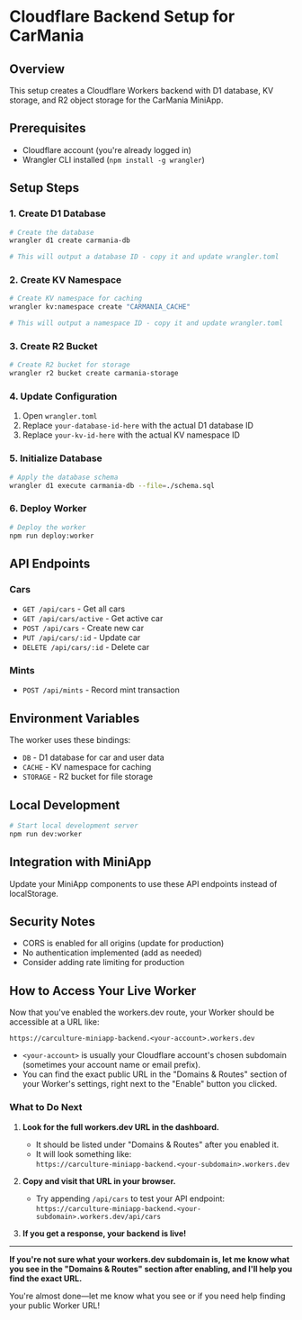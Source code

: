# Cloudflare Backend Setup for CarMania

## Overview
This setup creates a Cloudflare Workers backend with D1 database, KV storage, and R2 object storage for the CarMania MiniApp.

## Prerequisites
- Cloudflare account (you're already logged in)
- Wrangler CLI installed (`npm install -g wrangler`)

## Setup Steps

### 1. Create D1 Database
```bash
# Create the database
wrangler d1 create carmania-db

# This will output a database ID - copy it and update wrangler.toml
```

### 2. Create KV Namespace
```bash
# Create KV namespace for caching
wrangler kv:namespace create "CARMANIA_CACHE"

# This will output a namespace ID - copy it and update wrangler.toml
```

### 3. Create R2 Bucket
```bash
# Create R2 bucket for storage
wrangler r2 bucket create carmania-storage
```

### 4. Update Configuration
1. Open `wrangler.toml`
2. Replace `your-database-id-here` with the actual D1 database ID
3. Replace `your-kv-id-here` with the actual KV namespace ID

### 5. Initialize Database
```bash
# Apply the database schema
wrangler d1 execute carmania-db --file=./schema.sql
```

### 6. Deploy Worker
```bash
# Deploy the worker
npm run deploy:worker
```

## API Endpoints

### Cars
- `GET /api/cars` - Get all cars
- `GET /api/cars/active` - Get active car
- `POST /api/cars` - Create new car
- `PUT /api/cars/:id` - Update car
- `DELETE /api/cars/:id` - Delete car

### Mints
- `POST /api/mints` - Record mint transaction

## Environment Variables
The worker uses these bindings:
- `DB` - D1 database for car and user data
- `CACHE` - KV namespace for caching
- `STORAGE` - R2 bucket for file storage

## Local Development
```bash
# Start local development server
npm run dev:worker
```

## Integration with MiniApp
Update your MiniApp components to use these API endpoints instead of localStorage.

## Security Notes
- CORS is enabled for all origins (update for production)
- No authentication implemented (add as needed)
- Consider adding rate limiting for production 

## **How to Access Your Live Worker**

Now that you've enabled the workers.dev route, your Worker should be accessible at a URL like:

```
https://carculture-miniapp-backend.<your-account>.workers.dev
```

- `<your-account>` is usually your Cloudflare account's chosen subdomain (sometimes your account name or email prefix).
- You can find the exact public URL in the "Domains & Routes" section of your Worker's settings, right next to the "Enable" button you clicked.

### **What to Do Next**

1. **Look for the full workers.dev URL in the dashboard.**
   - It should be listed under "Domains & Routes" after you enabled it.
   - It will look something like:  
     `https://carculture-miniapp-backend.<your-subdomain>.workers.dev`

2. **Copy and visit that URL in your browser.**
   - Try appending `/api/cars` to test your API endpoint:  
     `https://carculture-miniapp-backend.<your-subdomain>.workers.dev/api/cars`

3. **If you get a response, your backend is live!**

---

**If you're not sure what your workers.dev subdomain is, let me know what you see in the "Domains & Routes" section after enabling, and I'll help you find the exact URL.**

You're almost done—let me know what you see or if you need help finding your public Worker URL! 